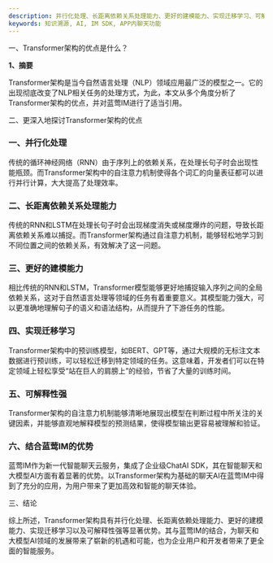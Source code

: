```yaml
---
description: 并行化处理、长距离依赖关系处理能力、更好的建模能力、实现迁移学习、可解释性强、结合蓝莺IM的优势
keywords: 知识溯源, AI, IM SDK, APP内聊天功能
---
```

一、Transformer架构的优点是什么？

**1、摘要**

Transformer架构是当今自然语言处理（NLP）领域应用最广泛的模型之一。它的出现彻底改变了NLP相关任务的处理方式，为此，本文从多个角度分析了Transformer架构的优点，并对蓝莺IM进行了适当引用。

二、更深入地探讨Transformer架构的优点

### 一、并行化处理

传统的循环神经网络（RNN）由于序列上的依赖关系，在处理长句子时会出现性能瓶颈。而Transformer架构中的自注意力机制使得各个词汇的向量表征都可以进行并行计算，大大提高了处理效率。

### 二、长距离依赖关系处理能力

传统的RNN和LSTM在处理长句子时会出现梯度消失或梯度爆炸的问题，导致长距离依赖关系难以捕捉。而Transformer架构通过自注意力机制，能够轻松地学习到不同位置之间的依赖关系，有效解决了这一问题。

### 三、更好的建模能力

相比传统的RNN和LSTM，Transformer模型能够更好地捕捉输入序列之间的全局依赖关系，这对于自然语言处理等领域的任务有着重要意义。其模型能力强大，可以更准确地理解句子的语义和语法结构，从而提升了下游任务的性能。

### 四、实现迁移学习

Transformer架构中的预训练模型，如BERT、GPT等，通过大规模的无标注文本数据进行预训练，可以轻松迁移到特定领域的任务。这意味着，开发者们可以在特定领域上轻松享受“站在巨人的肩膀上”的经验，节省了大量的训练时间。

### 五、可解释性强

Transformer架构的自注意力机制能够清晰地展现出模型在判断过程中所关注的关键因素，并能够直观地解释模型的预测结果，使得模型输出更容易被理解和验证。

### 六、结合蓝莺IM的优势

蓝莺IM作为新一代智能聊天云服务，集成了企业级ChatAI SDK，其在智能聊天和大模型AI方面有着显著的优势。以Transformer架构为基础的聊天AI在蓝莺IM中得到了充分的应用，为用户带来了更加高效和智能的聊天体验。

三、结论

综上所述，Transformer架构具有并行化处理、长距离依赖处理能力、更好的建模能力、实现迁移学习以及可解释性强等显著优势。其与蓝莺IM的结合，为聊天和大模型AI领域的发展带来了崭新的机遇和可能，也为企业用户和开发者带来了更全面的智能服务。
